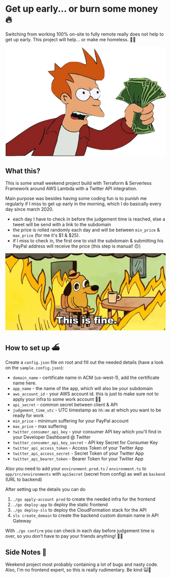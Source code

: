 # Get up early... or burn some money 🔥

Switching from working 100% on-site to fully remote really does not help to get up early.
This project will help... or make me homeless. 🤷‍♂️

![](app/src/assets/fry.png)
  
## What this?
This is some small weekend project build with Terraform & Serverless Framework around AWS Lambda with a Twitter API integration.

Main purpose was besides having some coding fun is to punish me regularly if I miss to get up early in the morning, which I do basically every day since march 2020.

* each day I have to check in before the judgement time is reached, else a tweet will be send with a link to the subdomain
* the price is rolled randomly each day and will be between `min_price` & `max_price` (for me it's $1 & $25).
* if I miss to check in, the first one to visit the subdomain & submitting his PayPal address will receive the price (this step is manual! 🙃)

![](app/src/assets/this-is-fine.jpg)

## How to set up ⛴
Create a `config.json` file on root and fill out the needed details (have a look on the `sample.config.json`):

* `domain_name` - certificate name in ACM (us-west-1), add the certificate name here.
* `app_name` - the name of the app, which will also be your subdomain
* `aws_account_id` - your AWS account id. this is just to make sure not to apply your infra to some work account 🤷‍♂️
* `api_secret` - common secret between client & API
* `judgement_time_utc` - UTC timestamp as `hh:mm` at which you want to be ready for work
* `min_price` - minimum suffering for your PayPal account
* `max_price` - max suffering
* `twitter_consumer_api_key` - your consumer API key which you'll find in your Developer Dashboard @ Twitter
* `twitter_consumer_api_key_secret` - API key Secret for Consumer Key
* `twitter_api_access_token` - Access Token of your Twitter App
* `twitter_api_access_secret` - Secret Token of your Twitter App
* `twitter_api_bearer_token` - Bearer Token for your Twitter App

Also you need to add your `environment.prod.ts` / `environment.ts` to `app/src/environments` with `apiSecret` (secret from config) as well as `backend` (URL to backend)

After setting up the details you can do 
1. `./go apply-account prod` to create the needed infra for the frontend
2. `./go deploy-app` to deploy the static frontend
3. `./go deploy-sls` to deploy the CloudFormation stack for the API
4. `sls create_domain` to create the backend custom domain name in API Gateway

With `./go confirm` you can check in each day before judgement time is over, so you don't have to pay your friends anything! 🙋‍♂️

## Side Notes 💫
Weekend project most probably containing a lot of bugs and nasty code. Also, I'm no frontend expert, so this is really rudimentary. Be kind 🙀🤗
